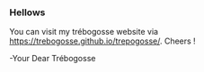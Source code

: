 ### Hellows
You can visit my trébogosse website via https://trebogosse.github.io/trepogosse/.
Cheers !   

-Your Dear Trébogosse
